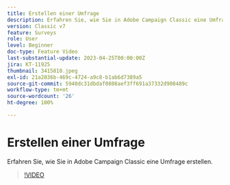 ```yaml
---
title: Erstellen einer Umfrage
description: Erfahren Sie, wie Sie in Adobe Campaign Classic eine Umfrage erstellen.
version: Classic v7
feature: Surveys
role: User
level: Beginner
doc-type: Feature Video
last-substantial-update: 2023-04-25T00:00:00Z
jira: KT-11925
thumbnail: 3415810.jpeg
exl-id: 21a2036b-469c-4724-a9c8-b1ab6d7389a5
source-git-commit: 5940dc31dbdaf0808aef3ff691a37332d908489c
workflow-type: tm+mt
source-wordcount: '26'
ht-degree: 100%

---
```


# Erstellen einer Umfrage

Erfahren Sie, wie Sie in Adobe Campaign Classic eine Umfrage erstellen.

>[!VIDEO](https://video.tv.adobe.com/v/3415810/?learn=on)
